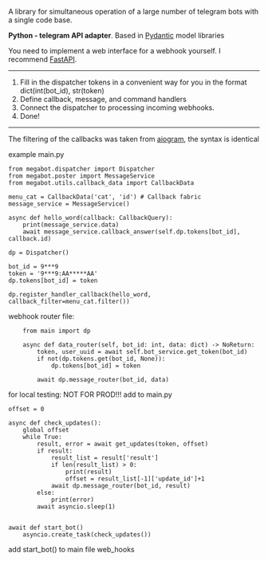 A library for simultaneous operation of a large number of telegram bots 
with a single code base. 

**Python - telegram API adapter**. 
Based in [Pydantic](https://github.com/pydantic/pydantic) model libraries 

You need to implement a web interface for a webhook 
yourself. I recommend [FastAPI](https://github.com/tiangolo/fastapi).

___
1. Fill in the dispatcher tokens in a convenient way for you in the format dict(int(bot_id), str(token)
2. Define callback, message, and command handlers
3. Connect the dispatcher to processing incoming webhooks.
4. Done!
___



The filtering of the callbacks was taken from [aiogram](https://github.com/aiogram/aiogram/), the syntax is identical

example main.py


    from megabot.dispatcher import Dispatcher
    from megabot.poster import MessageService
    from megabot.utils.callback_data import CallbackData

    menu_cat = CallbackData('cat', 'id') # Callback fabric 
    message_service = MessageService()

    async def hello_word(callback: CallbackQuery):
        print(message_service.data)
        await message_service.callback_answer(self.dp.tokens[bot_id], callback.id)
        
    dp = Dispatcher()

    bot_id = 9***9
    token = '9***9:AA*****AA'
    dp.tokens[bot_id] = token
    
    dp.register_handler_callback(hello_word, callback_filter=menu_cat.filter())


webhook router file:

        from main import dp

        async def data_router(self, bot_id: int, data: dict) -> NoReturn:
            token, user_uuid = await self.bot_service.get_token(bot_id)
            if not(dp.tokens.get(bot_id, None)):
                dp.tokens[bot_id] = token
    
            await dp.message_router(bot_id, data)

for local testing: NOT FOR PROD!!!
    add to main.py
    
    offset = 0
    
    async def check_updates():
        global offset
        while True:
            result, error = await get_updates(token, offset)
            if result:
                result_list = result['result']
                if len(result_list) > 0:
                    print(result)
                    offset = result_list[-1]['update_id']+1
                await dp.message_router(bot_id, result)
            else:
                print(error)
            await asyncio.sleep(1)
    
    
    await def start_bot()
        asyncio.create_task(check_updates())

add start_bot() to main file web_hooks 